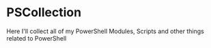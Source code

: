 # PSCollection
Here I'll collect all of my PowerShell Modules, Scripts and other things related to PowerShell
